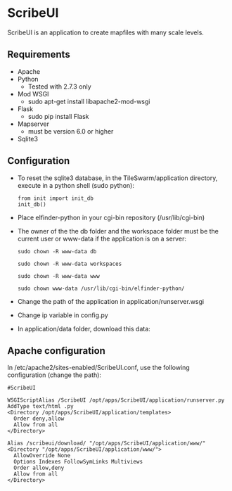 ScribeUI
=========

ScribeUI is an application to create mapfiles with many scale levels.

Requirements
------------
 * Apache
 * Python
    * Tested with 2.7.3 only
 * Mod WSGI
    * sudo apt-get install libapache2-mod-wsgi
 * Flask
    * sudo pip install Flask
 * Mapserver
    * must be version 6.0 or higher
 * Sqlite3

Configuration
-------------
 * To reset the sqlite3 database, in the TileSwarm/application directory, execute in a python shell (sudo python):

    `from init import init_db`  
    `init_db()`

 * Place elfinder-python in your cgi-bin repository (/usr/lib/cgi-bin)

 * The owner of the the db folder and the workspace folder must be the current user or www-data if the application is on a server:

    `sudo chown -R www-data db`  

    `sudo chown -R www-data workspaces`   

    `sudo chown -R www-data www`   

    `sudo chown www-data /usr/lib/cgi-bin/elfinder-python/` 

 * Change the path of the application in application/runserver.wsgi

 * Change ip variable in config.py

 * In application/data folder, download this data: 

Apache configuration
--------------------
In /etc/apache2/sites-enabled/ScribeUI.conf, use the following configuration (change the path):

    #ScribeUI     
    
    WSGIScriptAlias /ScribeUI /opt/apps/ScribeUI/application/runserver.py
    AddType text/html .py
    <Directory /opt/apps/ScribeUI/application/templates>
      Order deny,allow
      Allow from all
    </Directory>

    Alias /scribeui/download/ "/opt/apps/ScribeUI/application/www/"
    <Directory "/opt/apps/ScribeUI/application/www/">
      AllowOverride None
      Options Indexes FollowSymLinks Multiviews
      Order allow,deny
      Allow from all
    </Directory>

